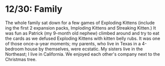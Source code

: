 # 12/30: Family

The whole family sat down for a few games of Exploding Kittens (include ing the first 2 expansion packs, Imploding Kittens and Streaking Kitten.) It was fun as Patrick (my 9-month old nephew) climbed around and try to eat the cards as we defused Exploding Kittens with kitten belly rubs.
It was one of those once-a-year moments; my parents, who live in Texas in a 4-bedroom house by themselves, were ecstatic. My sisters live in the Northeast; I live in California. We enjoyed each other's company next to the Christmas tree.


